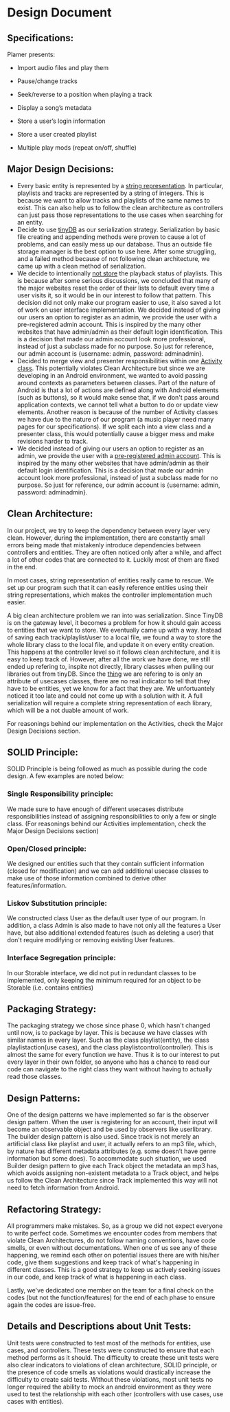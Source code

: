 # Design Document

## Specifications:

Plamer presents:

- Import audio files and play them

- Pause/change tracks

- Seek/reverse to a position when playing a track

- Display a song’s metadata

- Store a user’s login information

- Store a user created playlist

- Multiple play mods (repeat on/off, shuffle)

## Major Design Decisions:

* Every basic entity is represented by a [string representation](https://github.com/CSC207-UofT/course-project-mer/blob/593c412a4ef2bba8268424332541b8dfaa121675/app/src/main/java/com/mer/plamer/entities/Track.java#L12-L28). In particular, playlists and tracks are represented by a string of integers. This is because we want to allow tracks and playlists of the same names to exist. This can also help us to follow the clean architecture as controllers can just pass those representations to the use cases when searching for an entity.
* Decide to use [tinyDB](https://github.com/CSC207-UofT/course-project-mer/blob/335aba8fcd1f4a7b83aeb335daa2f6ac15b9cd7c/app/src/main/java/com/mer/plamer/TinyDB.java) as our serialization strategy. Serialization by basic file creating and appending methods were proven to cause a lot of problems, and can easily mess up our database. Thus an outside file storage manager is the best option to use here. After some struggling, and a failed method because of not following clean architecture, we came up with a clean method of serialization. 
* We decide to intentionally [not store](https://github.com/CSC207-UofT/course-project-mer/blob/209c1fc5f348920ffa06dc61cfdbf9b23b91d43b/app/src/main/java/com/mer/plamer/controller/PlaylistControl.java#L115-L118) the playback status of playlists. This is because after some serious discussions, we concluded that many of the major websites reset the order of their lists to default every time a user visits it, so it would be in our interest to follow that pattern. This decision did not only make our program easier to use, it also saved a lot of work on user interface implementation.
We decided instead of giving our users an option to register as an admin, we provide the user with a pre-registered admin account. This is inspired by the many other websites that have admin/admin as their default login identification. This is a decision that made our admin account look more professional, instead of just a subclass made for no purpose. So just for reference, our admin account is {username: admin, password: adminadmin}.
* Decided to merge view and presenter responsibilities within one [Activity class](https://github.com/CSC207-UofT/course-project-mer/blob/1dfb92fe40e254c8ebe375070fbfa51760200642/app/src/main/java/com/mer/plamer/PlayerActivity.java#L48-L81). This potentially violates Clean Architecture but since we are developing in an Android environment, we wanted to avoid passing around contexts as parameters between classes. Part of the nature of Android is that a lot of actions are defined along with Android elements (such as buttons), so it would make sense that, if we don't pass around application contexts, we cannot tell what a button to do or update view elements. Another reason is because of the number of Activity classes we have due to the nature of our program (a music player need many pages for our specifications). If we split each into a view class and a presenter class, this would potentially cause a bigger mess and make revisions harder to track.
* We decided instead of giving our users an option to register as an admin, we provide the user with a [pre-registered admin account](https://github.com/CSC207-UofT/course-project-mer/blob/209c1fc5f348920ffa06dc61cfdbf9b23b91d43b/app/src/main/java/com/mer/plamer/entities/UserLibrary.java#L12-L15). This is inspired by the many other websites that have admin/admin as their default login identification. This is a decision that made our admin account look more professional, instead of just a subclass made for no purpose. So just for reference, our admin account is {username: admin, password: adminadmin}.


## Clean Architecture: 

In our project, we try to keep the dependency between every layer very clean. However, during the implementation, there are constantly small errors being made that mistakenly introduce dependencies between controllers and entities. They are often noticed only after a while, and affect a lot of other codes that are connected to it. Luckily most of them are fixed in the end.

In most cases, string representation of entities really came to rescue. We set up our program such that it can easily reference entities using their string representations, which makes the controller implementation much easier.

A big clean architecture problem we ran into was serialization. Since TinyDB is on the gateway level, it becomes a problem for how it should gain access to entities that we want to store. We eventually came up with a way. Instead of saving each track/playlist/user to a local file, we found a way to store the whole library class to the local file, and update it on every entity creation. This happens at the controller level so it follows clean architecture, and it is easy to keep track of. However, after all the work we have done, we still ended up refering to, inspite not directly, library classes when pulling our libraries out from tinyDB. Since the [thing](https://github.com/CSC207-UofT/course-project-mer/blob/36ddd1e8dd74553cc63cf131f78f41195d87377d/app/src/main/java/com/mer/plamer/controller/PlaylistControl.java#L98) we are refering to is only an attribute of usecases classes, there are no real indicator to tell that they have to be entities, yet we know for a fact that they are. We unfortuantely noticed it too late and could not come up with a solution with it. A full serialization will require a complete string representation of each library, which will be a not duable amount of work.

For reasonings behind our implementation on the Activities, check the Major Design Decisions section.

## SOLID Principle:

SOLID Principle is being followed as much as possible during the code design. A few examples are noted below:  
### Single Responsibility principle: 
We made sure to have enough of different usecases distribute responsibilities instead of assigning responsibilities to only a few or single class. (For reasonings behind our Activities implementation, check the Major Design Decisions section)
### Open/Closed principle: 
We designed our entities such that they contain sufficient information (closed for modification) and we can add additional usecase classes to make use of those information combined to derive other features/information.  
### Liskov Substitution principle: 
We constructed class User as the default user type of our program. In addition, a class Admin is also made to have not only all the features a User have, but also additional extended features (such as deleting a user) that don't require modifying or removing existing User features.  
### Interface Segregation principle: 
In our Storable interface, we did not put in redundant classes to be implemented, only keeping the minimum required for an object to be Storable (i.e. contains entities)


## Packaging Strategy:

The packaging strategy we chose since phase 0, which hasn't changed until now, is to package by layer. This is because we have classes with similar names in every layer. Such as the class playlist(entity), the class playlistaction(use cases), and the class playlistcontrol(controller). This is almost the same for every function we have. Thus it is to our interest to put every layer in their own folder, so anyone who has a chance to read our code can navigate to the right class they want without having to actually read those classes.

## Design Patterns:

One of the design patterns we have implemented so far is the observer design pattern. When the user is registering for an account, their input will become an observable object and be used by observers like userlibrary.  The builder design pattern is also used. Since track is not merely an artificial class like playlist and user, it actually refers to an mp3 file, which, by nature has different metadata attributes (e.g. some doesn’t have genre information but some does). To accommodate such situation, we used Builder design pattern to give each Track object the metadata an mp3 has, which avoids assigning non-existent metadata to a Track object, and helps us follow the Clean Architecture since Track implemented this way will not need to fetch information from Android.

## Refactoring Strategy:

All programmers make mistakes. So, as a group we did not expect everyone to write perfect code. Sometimes we encounter codes from members that violate Clean Architectures, do not follow naming conventions, have code smells, or even without documentations. When one of us see any of these happening, we remind each other on potential issues there are with his/her code, give them suggestions and keep track of what's happening in different classes. This is a good strategy to keep us actively seeking issues in our code, and keep track of what is happening in each class.  

Lastly, we've dedicated one member on the team for a final check on the codes (but not the function/features) for the end of each phase to ensure again the codes are issue-free.

## Details and Descriptions about Unit Tests:
Unit tests were constructed to test most of the methods for entities, use cases, and controllers. These tests were constructed to ensure that each method performs as it should. The difficulty to create these unit tests were also clear indicators to violations of clean architecture, SOLID principle, or the presence of code smells as violations would drastically increase the difficulty to create said tests. Without these violations, most unit tests no longer required the ability to mock an android environment as they were used to test the relationship with each other (controllers with use cases, use cases with entities). 
